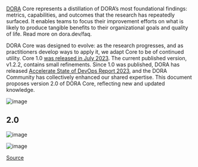 [DORA](https://dora.dev/research) Core represents a distillation of DORA’s most foundational findings: metrics, capabilities, and outcomes that the research has repeatedly surfaced. It enables teams to focus their improvement efforts on what is likely to produce tangible benefits to their organizational goals and quality of life. Read more on dora.dev/faq.

DORA Core was designed to evolve: as the research progresses, and as practitioners develop ways to apply it, we adapt Core to be of continued utility.
Core 1.0 [was released in July 2023](https://github.com/dora-team/dora.dev/blob/main/hugo/assets/core/README.md). The current published version, v1.2.2, contains small refinements.
Since 1.0 was published, DORA has released [Accelerate State of DevOps Report 2023](http://dora.dev/dora-report-2023), and the DORA Community has collectively enhanced our shared expertise. This document proposes version 2.0 of DORA Core, reflecting new and updated knowledge.

![image](https://github.com/AdyKalra/technolgytrends/assets/8856857/0dea885a-3372-4753-befc-0eb13017b91c)

## 2.0

![image](https://github.com/AdyKalra/technolgytrends/assets/8856857/43bba81d-d9d3-4e00-b214-4f544e23919f)

![image](https://github.com/AdyKalra/technolgytrends/assets/8856857/7c535936-6bd0-4627-8c3a-0abf243b6328)


[Source](https://docs.google.com/presentation/d/1sPt1ItTkGiPNbTx6rjKWW5tEHKYk9dAXffkkZ2R-xSU/edit#slide=id.g1f7ccbd4f70_0_125)
